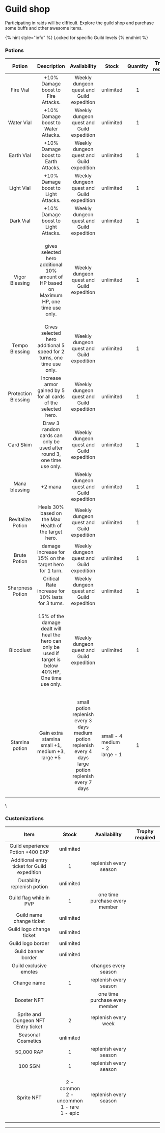 # Guild shop

Participating in raids will be difficult. Explore the guild shop and purchase some buffs and other awesome items.

{% hint style="info" %}
Locked for specific Guild levels
{% endhint %}

### Potions

|        Potion       |                                                     Description                                                    |                                                        Availability                                                       | Stock                                       | Quantity | Trophy required |
| :-----------------: | :----------------------------------------------------------------------------------------------------------------: | :-----------------------------------------------------------------------------------------------------------------------: | ------------------------------------------- | :------: | :-------------: |
|      Fire Vial      |                                         +10% Damage boost to Fire Attacks.                                         |                                         Weekly dungeon quest and Guild expedition                                         | unlimited                                   |     1    |                 |
|      Water Vial     |                                         +10% Damage boost to Water Attacks.                                        |                                         Weekly dungeon quest and Guild expedition                                         | unlimited                                   |     1    |                 |
|      Earth Vial     |                                         +10% Damage boost to Earth Attacks.                                        |                                         Weekly dungeon quest and Guild expedition                                         | unlimited                                   |     1    |                 |
|      Light Vial     |                                         +10% Damage boost to Light Attacks.                                        |                                         Weekly dungeon quest and Guild expedition                                         | unlimited                                   |     1    |                 |
|      Dark Vial      |                                         +10% Damage boost to Light Attacks.                                        |                                         Weekly dungeon quest and Guild expedition                                         | unlimited                                   |     1    |                 |
|    Vigor Blessing   |          <p>gives selected hero additional 10% amount of HP based on Maximum HP, one<br>time use only.</p>         |                                         Weekly dungeon quest and Guild expedition                                         | unlimited                                   |     1    |                 |
|    Tempo Blessing   |                       Gives selected hero additional 5 speed for 2 turns, one time use only.                       |                                         Weekly dungeon quest and Guild expedition                                         | unlimited                                   |     1    |                 |
| Protection Blessing |                           Increase armor gained by 5 for all cards of the selected hero.                           |                                         Weekly dungeon quest and Guild expedition                                         | unlimited                                   |     1    |                 |
|      Card Skim      |                       Draw 3 random cards can only be used after round 3, one time use only.                       |                                         Weekly dungeon quest and Guild expedition                                         | unlimited                                   |     1    |                 |
|    Mana blessing    |                                                       +2 mana                                                      |                                         Weekly dungeon quest and Guild expedition                                         | unlimited                                   |     1    |                 |
|  Revitalize Potion  |                                Heals 30% based on the Max Health of the target hero.                               |                                         Weekly dungeon quest and Guild expedition                                         | unlimited                                   |     1    |                 |
|     Brute Potion    |                               damage increase for 15% on the target hero for 1 turn.                               |                                         Weekly dungeon quest and Guild expedition                                         | unlimited                                   |     1    |                 |
|   Sharpness Potion  |                                  Critical Rate increase for 10% lasts for 3 turns.                                 |                                         Weekly dungeon quest and Guild expedition                                         | unlimited                                   |     1    |                 |
|      Bloodlust      | <p>15% of the damage dealt will heal the hero can only be used if target is below<br>40%HP, One time use only.</p> |                                         Weekly dungeon quest and Guild expedition                                         | unlimited                                   |     1    |                 |
|    Stamina potion   |                             <p>Gain extra stamina<br>small +1, medium +3, large +5</p>                             | <p>small potion replenish every 3 days<br>medium potion replenish every 4 days<br>large potion replenish every 7 days</p> | <p>small - 4<br>medium - 2<br>large - 1</p> |     1    |                 |

\


### Customizations

|                     Item                     |                           Stock                           |          Availability          | Trophy required |
| :------------------------------------------: | :-------------------------------------------------------: | :----------------------------: | :-------------: |
|       Guild experience Potion +400 EXP       |                         unlimited                         |                                |                 |
| Additional entry ticket for Guild expedition |                             1                             |     replenish every season     |                 |
|          Durability replenish potion         |                         unlimited                         |                                |                 |
|            Guild flag while in PVP           |                             1                             | one time purchase every member |                 |
|           Guild name change ticket           |                         unlimited                         |                                |                 |
|           Guild logo change ticket           |                         unlimited                         |                                |                 |
|               Guild logo border              |                         unlimited                         |                                |                 |
|              Guild banner border             |                         unlimited                         |                                |                 |
|            Guild exclusive emotes            |                                                           |      changes every season      |                 |
|                  Change name                 |                             1                             |     replenish every season     |                 |
|                  Booster NFT                 |                                                           | one time purchase every member |                 |
|      Sprite and Dungeon NFT Entry ticket     |                             2                             |      replenish every week      |                 |
|              Seasonal Cosmetics              |                         unlimited                         |                                |                 |
|                  50,000 RAP                  |                             1                             |     replenish every season     |                 |
|                    100 SGN                   |                             1                             |     replenish every season     |                 |
|                  Sprite NFT                  | <p>2 - common<br>2 - uncommon<br>1 - rare<br>1 - epic</p> |     replenish every season     |                 |

****
